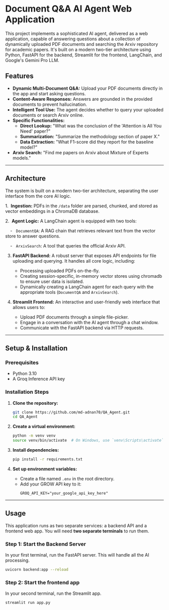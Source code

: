 # Document Q&A AI Agent Web Application

This project implements a sophisticated AI agent, delivered as a web application, capable of answering questions about a collection of dynamically uploaded PDF documents and searching the Arxiv repository for academic papers. It's built on a modern two-tier architecture using Python, FastAPI for the backend, Streamlit for the frontend, LangChain, and Google's Gemini Pro LLM.

## Features

-   **Dynamic Multi-Document Q&A:** Upload your PDF documents directly in the app and start asking questions.
-   **Content-Aware Responses:** Answers are grounded in the provided documents to prevent hallucination.
-   **Intelligent Tool Use:** The agent decides whether to query your uploaded documents or search Arxiv online.
-   **Specific Functionalities:**
    -   **Direct Lookup:** "What was the conclusion of the 'Attention is All You Need' paper?"
    -   **Summarization:** "Summarize the methodology section of paper X."
    -   **Data Extraction:** "What F1-score did they report for the baseline model?"
-   **Arxiv Search:** "Find me papers on Arxiv about Mixture of Experts models."

---

## Architecture

The system is built on a modern two-tier architecture, separating the user interface from the core AI logic.

1.  **Ingestion:** PDFs in the `/data` folder are parsed, chunked, and stored as vector embeddings in a ChromaDB database.

2.  **Agent Logic:** A LangChain agent is equipped with two tools:

    -   `DocumentQA`: A RAG chain that retrieves relevant text from the vector store to answer questions.

    -   `ArxivSearch`: A tool that queries the official Arxiv API.

3.  **FastAPI Backend:** A robust server that exposes API endpoints for file uploading and querying. It handles all core logic, including:
    * Processing uploaded PDFs on-the-fly.
    * Creating session-specific, in-memory vector stores using chromadb to ensure user data is isolated.
    * Dynamically creating a LangChain agent for each query with the appropriate tools (`DocumentQA` and `ArxivSearch`).

4.  **Streamlit Frontend:** An interactive and user-friendly web interface that allows users to:
    * Upload PDF documents through a simple file-picker.
    * Engage in a conversation with the AI agent through a chat window.
    * Communicate with the FastAPI backend via HTTP requests.

---

## Setup & Installation

### Prerequisites

-   Python 3.10
-   A Groq Inference API key

### Installation Steps

1.  **Clone the repository:**
    ```bash
    git clone https://github.com/md-adnan70/QA_Agent.git
    cd QA_Agent
    ```

2.  **Create a virtual environment:**
    ```bash
    python -m venv venv
    source venv/bin/activate  # On Windows, use `venv\Scripts\activate`
    ```

3.  **Install dependencies:**
    ```bash
    pip install -r requirements.txt
    ```

4.  **Set up environment variables:**
    -   Create a file named `.env` in the root directory.
    -   Add your GROW API key to it:
        ```
        GROQ_API_KEY="your_google_api_key_here"
        ```

---

## Usage

This application runs as two separate services: a backend API and a frontend web app. You will need **two separate terminals** to run them.

### Step 1: Start the Backend Server

In your first terminal, run the FastAPI server. This will handle all the AI processing.

```bash
uvicorn backend:app --reload
```

### Step 2: Start the frontend app

In your second terminal, run the Streamlit app.

```bash
streamlit run app.py
```